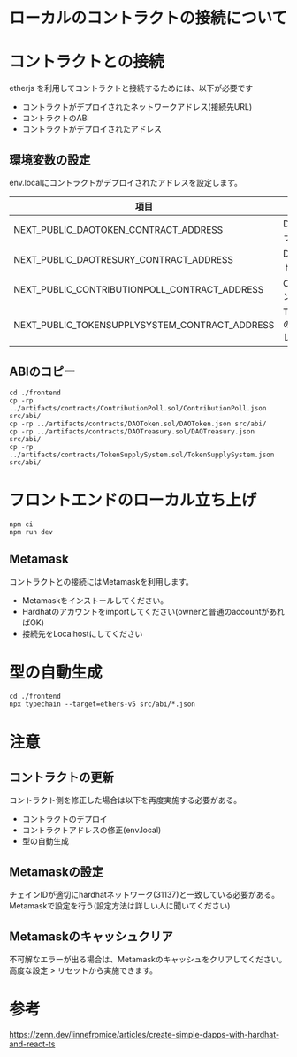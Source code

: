 

# ローカルのコントラクトの接続について

# コントラクトとの接続
etherjs を利用してコントラクトと接続するためには、以下が必要です

* コントラクトがデプロイされたネットワークアドレス(接続先URL)
* コントラクトのABI
* コントラクトがデプロイされたアドレス

## 環境変数の設定
env.localにコントラクトがデプロイされたアドレスを設定します。  

|項目|内容|
|---|---|
|NEXT_PUBLIC_DAOTOKEN_CONTRACT_ADDRESS|DAOTokenのコントラクトアドレス|
|NEXT_PUBLIC_DAOTRESURY_CONTRACT_ADDRESS|DAOTresuryのコントラクトアドレス|
|NEXT_PUBLIC_CONTRIBUTIONPOLL_CONTRACT_ADDRESS|ContributionPollのコントラクトアドレス|
|NEXT_PUBLIC_TOKENSUPPLYSYSTEM_CONTRACT_ADDRESS|TokenSupplySystemのコントラクトアドレス|
## ABIのコピー
```
cd ./frontend
cp -rp ../artifacts/contracts/ContributionPoll.sol/ContributionPoll.json src/abi/
cp -rp ../artifacts/contracts/DAOToken.sol/DAOToken.json src/abi/
cp -rp ../artifacts/contracts/DAOTreasury.sol/DAOTreasury.json src/abi/
cp -rp ../artifacts/contracts/TokenSupplySystem.sol/TokenSupplySystem.json src/abi/
```

# フロントエンドのローカル立ち上げ

```
npm ci
npm run dev
```

## Metamask
コントラクトとの接続にはMetamaskを利用します。

* Metamaskをインストールしてください。
* Hardhatのアカウントをimportしてください(ownerと普通のaccountがあればOK)
* 接続先をLocalhostにしてください



# 型の自動生成

```
cd ./frontend
npx typechain --target=ethers-v5 src/abi/*.json
```

# 注意
## コントラクトの更新
コントラクト側を修正した場合は以下を再度実施する必要がある。
* コントラクトのデプロイ
* コントラクトアドレスの修正(env.local)
* 型の自動生成

## Metamaskの設定
チェインIDが適切にhardhatネットワーク(31137)と一致している必要がある。
Metamaskで設定を行う(設定方法は詳しい人に聞いてください)

## Metamaskのキャッシュクリア
不可解なエラーが出る場合は、Metamaskのキャッシュをクリアしてください。
高度な設定 > リセットから実施できます。
# 参考
https://zenn.dev/linnefromice/articles/create-simple-dapps-with-hardhat-and-react-ts